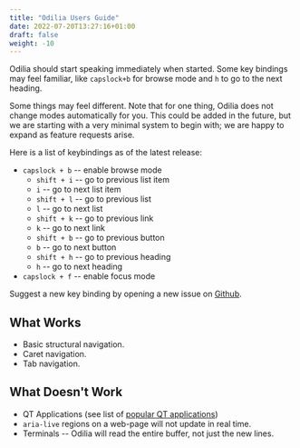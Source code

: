 ```yaml
---
title: "Odilia Users Guide"
date: 2022-07-20T13:27:16+01:00
draft: false
weight: -10
---
```


Odilia should start speaking immediately when started.
Some key bindings may feel familiar, like `capslock+b` for browse mode and `h` to go to the next heading.

Some things may feel different.
Note that for one thing, Odilia does not change modes automatically for you.
This could be added in the future, but we are starting with a very minimal system to begin with;
we are happy to expand as feature requests arise.

Here is a list of keybindings as of the latest release:

* `capslock + b` -- enable browse mode
  * `shift + i` -- go to previous list item
  * `i` -- go to next list item
  * `shift + l` -- go to previous list
  * `l` -- go to next list
  * `shift + k` -- go to previous link
  * `k` -- go to next link
  * `shift + b` -- go to previous button
  * `b` -- go to next button
  * `shift + h` -- go to previous heading
  * `h` -- go to next heading
* `capslock + f` -- enable focus mode

Suggest a new key binding by opening a new issue on [Github](https://github.com/odilia-app/odilia/issues/).

## What Works

* Basic structural navigation.
* Caret navigation.
* Tab navigation.

## What Doesn't Work

* QT Applications (see list of [popular QT applications](https://wiki.manjaro.org/index.php?title=List_of_Qt_Applications))
* `aria-live` regions on a web-page will not update in real time.
* Terminals -- Odilia will read the entire buffer, not just the new lines.

